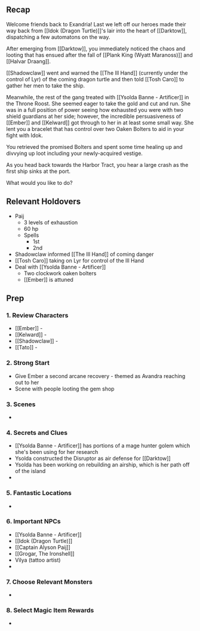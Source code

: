 
## Recap

Welcome friends back to Exandria! Last we left off our heroes made their way back from [[Idok (Dragon Turtle)]]'s lair into the heart of [[Darktow]], dispatching a few automatons on the way.

After emerging from [[Darktow]], you immediately noticed the chaos and looting that has ensued after the fall of [[Plank King (Wyatt Maranoss)]] and [[Halvar Draang]].

[[Shadowclaw]] went and warned the [[The Ill Hand]] (currently under the control of Lyr) of the coming dragon turtle and then told [[Tosh Caro]] to gather her men to take the ship.

Meanwhile, the rest of the gang treated with [[Ysolda Banne - Artificer]] in the Throne Roost. She seemed eager to take the gold and cut and run. She was in a full position of power seeing how exhausted you were with two shield guardians at her side; however, the incredible persuasiveness of [[Ember]] and [[Kelward]] got through to her in at least some small way. She lent you a bracelet that has control over two Oaken Bolters to aid in your fight with Idok.

You retrieved the promised Bolters and spent some time healing up and divvying up loot including your newly-acquired vestige.

As you head back towards the Harbor Tract, you hear a large crash as the first ship sinks at the port.

What would you like to do?

## Relevant Holdovers

* Paij
	* 3 levels of exhaustion
	* 60 hp
	* Spells
		* 1st
		* 2nd
* Shadowclaw informed [[The Ill Hand]] of coming danger
* [[Tosh Caro]] taking on Lyr for control of the Ill Hand
* Deal with [[Ysolda Banne - Artificer]]
	* Two clockwork oaken bolters
	* [[Ember]] is attuned

## Prep
### 1. Review Characters

* [[Ember]] - 
* [[Kelward]] -
* [[Shadowclaw]] - 
* [[Tato]] - 

### 2. Strong Start

* Give Ember a second arcane recovery - themed as Avandra reaching out to her
* Scene with people looting the gem shop

### 3. Scenes

* 

### 4. Secrets and Clues

* [[Ysolda Banne - Artificer]] has portions of a mage hunter golem which she's been using for her research
* Ysolda constructed the Disruptor as air defense for [[Darktow]]
* Ysolda has been working on rebuilding an airship, which is her path off of the island
* 

### 5. Fantastic Locations

* 

### 6. Important NPCs

* [[Ysolda Banne - Artificer]]
* [[Idok (Dragon Turtle)]]
* [[Captain Alyson Paij]]
* [[Grogar, The Ironshell]]
* Vilya (tattoo artist)
* 

### 7. Choose Relevant Monsters

* 

### 8. Select Magic Item Rewards

* 
